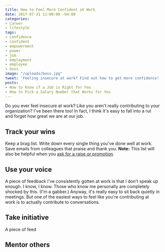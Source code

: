 ```yaml
---
title: How to Feel More Confident at Work
date: 2017-07-31 11:00:00 -04:00
categories:
- Career
- lifestyle
tags:
- confidence
- confident
- empowerment
- power
- job
- employment
- employee
- boss
image: "/uploads/boss.jpg"
tweet: 'Feeling insecure at work? Find out how to get more confidence! #boss #career'
posts:
- How to Know if a Job is Right for You
- How to Pick a Salary Number that Works for You
---
```


Do you ever feel insecure at work? Like you aren't really contributing to your organization? I've been there too! In fact, I think it's easy to fall into a rut and forget how great we are at our job.

## Track your wins

Keep a brag list. Write down every single thing you've done well at work. Save emails from colleagues that praise and thank you. **Note:** This list will also be helpful when you [ask for a raise or promotion](www.maggiegermano.com/blog/how-to-ask-for-a-raise/).

## Use your voice

A piece of feedback I've consistently gotten at work is that I don't speak up enough. I know, I know. Those who know me personally are completely shocked by this. (I'm a gabber.) Anyway, it's really easy to sit back quietly in meetings. But one of the easiest ways to feel like you're contributing at work is to actually contribute to conversations.

## Take initiative

A piece of feed

## Mentor others